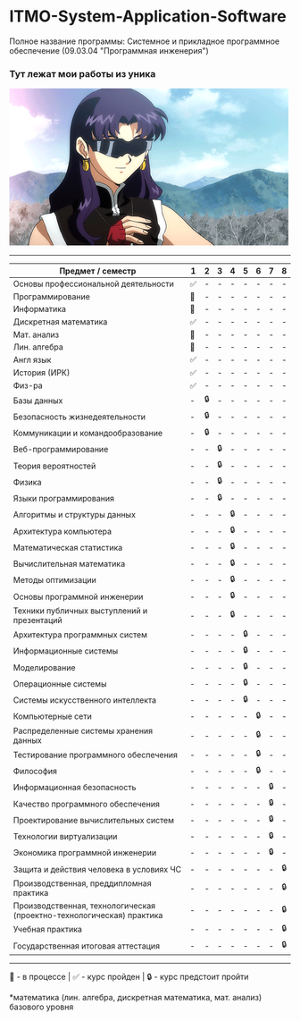 # ITMO-System-Application-Software
Полное название программы: Системное и прикладное программное обеспечение (09.03.04 "Программная инженерия")
### Тут лежат мои работы из уника
![pic](https://github.com/bilyardvmetro/ITMO-System-Application-Software/blob/main/gifs/About.gif)

---

| Предмет / семестр | 1 | 2 | 3 | 4 | 5 | 6 | 7 | 8 |
| ----------------- | - | - | - | - | - | - | - | - |
| Основы профессиональной деятельности | :white_check_mark: | - | - | - | - | - | - | - |
| Программирование | :construction: | - | - | - | - | - | - | - |
| Информатика | :construction: | - | - | - | - | - | - | - |
| Дискретная математика | :white_check_mark: | - | - | - | - | - | - | - |
| Мат. анализ | :construction: | - | - | - | - | - | - | - |
| Лин. алгебра | :construction: | - | - | - | - | - | - | - |
| Англ язык | :white_check_mark: | - | - | - | - | - | - | - |
| История (ИРК) | :white_check_mark: | - | - | - | - | - | - | - |
| Физ-ра | :white_check_mark: | - | - | - | - | - | - | - |
| Базы данных | - | :lock: | - | - | - | - | - | - |
| Безопасность жизнедеятельности | - | :lock: | - | - | - | - | - | - |
| Коммуникации и командообразование | - | :lock: | - | - | - | - | - | - |
| Веб-программирование | - | - | :lock: | - | - | - | - | - |
| Теория вероятностей | - | - | :lock: | - | - | - | - | - |
| Физика | - | - | :lock: | - | - | - | - | - |
| Языки программирования | - | - | :lock: | - | - | - | - | - |
| Алгоритмы и структуры данных | - | - | - | :lock: | - | - | - | - |
| Архитектура компьютера | - | - | - | :lock: | - | - | - | - |
| Математическая статистика | - | - | - | :lock: | - | - | - | - |
| Вычислительная математика | - | - | - | :lock: | - | - | - | - |
| Методы оптимизации | - | - | - | :lock: | - | - | - | - |
| Основы программной инженерии | - | - | - | :lock: | - | - | - | - |
| Техники публичных выступлений и презентаций | - | - | - | :lock: | - | - | - | - |
| Архитектура программных систем | - | - | - | - | :lock: | - | - | - |
| Информационные системы | - | - | - | - | :lock: | - | - | - |
| Моделирование | - | - | - | - | :lock: | - | - | - |
| Операционные системы | - | - | - | - | :lock: | - | - | - |
| Системы искусственного интеллекта | - | - | - | - | :lock: | - | - | - |
| Компьютерные сети | - | - | - | - | - | :lock: | - | - |
| Распределенные системы хранения данных | - | - | - | - | - | :lock: | - | - |
| Тестирование программного обеспечения | - | - | - | - | - | :lock: | - | - |
| Философия | - | - | - | - | - | :lock: | - | - |
| Информационная безопасность | - | - | - | - | - | - | :lock: | - |
| Качество программного обеспечения | - | - | - | - | - | - | :lock: | - |
| Проектирование вычислительных систем | - | - | - | - | - | - | :lock: | - |
| Технологии виртуализации | - | - | - | - | - | - | :lock: | - |
| Экономика программной инженерии | - | - | - | - | - | - | :lock: | - |
| Защита и действия человека в условиях ЧС | - | - | - | - | - | - | - | :lock: |
| Производственная, преддипломная практика | - | - | - | - | - | - | - | :lock: |
| Производственная, технологическая (проектно-технологическая) практика | - | - | - | - | - | - | - | :lock: |
| Учебная практика | - | - | - | - | - | - | - | :lock: |
| Государственная итоговая аттестация | - | - | - | - | - | - | - | :lock: |

---

:construction: - в процессе | :white_check_mark: - курс пройден | :lock: - курс предстоит пройти

*математика (лин. алгебра, дискретная математика, мат. анализ) базового уровня

